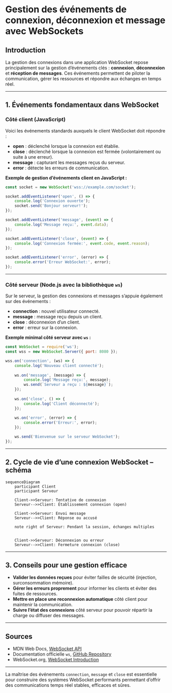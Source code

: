 # Gestion des événements de connexion, déconnexion et message avec WebSockets

## Introduction

La gestion des connexions dans une application WebSocket repose principalement sur la gestion d’événements clés : **connexion**, **déconnexion** et **réception de messages**. Ces événements permettent de piloter la communication, gérer les ressources et répondre aux échanges en temps réel.

---

## 1. Événements fondamentaux dans WebSocket

### Côté client (JavaScript)

Voici les événements standards auxquels le client WebSocket doit répondre :

- **open** : déclenché lorsque la connexion est établie.
- **close** : déclenché lorsque la connexion est fermée (volontairement ou suite à une erreur).
- **message** : capturant les messages reçus du serveur.
- **error** : détecte les erreurs de communication.

**Exemple de gestion d’événements client en JavaScript :**

```javascript
const socket = new WebSocket('wss://example.com/socket');

socket.addEventListener('open', () => {
    console.log('Connexion ouverte');
    socket.send('Bonjour serveur!');
});

socket.addEventListener('message', (event) => {
    console.log('Message reçu:', event.data);
});

socket.addEventListener('close', (event) => {
    console.log('Connexion fermée:', event.code, event.reason);
});

socket.addEventListener('error', (error) => {
    console.error('Erreur WebSocket:', error);
});
```

---

### Côté serveur (Node.js avec la bibliothèque `ws`)

Sur le serveur, la gestion des connexions et messages s’appuie également sur des événements :

- **connection** : nouvel utilisateur connecté.
- **message** : message reçu depuis un client.
- **close** : déconnexion d’un client.
- **error** : erreur sur la connexion.

**Exemple minimal côté serveur avec `ws` :**

```javascript
const WebSocket = require('ws');
const wss = new WebSocket.Server({ port: 8080 });

wss.on('connection', (ws) => {
    console.log('Nouveau client connecté');
    
    ws.on('message', (message) => {
        console.log('Message reçu:', message);
        ws.send(`Serveur a reçu : ${message}`);
    });
    
    ws.on('close', () => {
        console.log('Client déconnecté');
    });
    
    ws.on('error', (error) => {
        console.error('Erreur:', error);
    });

    ws.send('Bienvenue sur le serveur WebSocket');
});
```

---

## 2. Cycle de vie d’une connexion WebSocket – schéma

```mermaid
sequenceDiagram
    participant Client
    participant Serveur

    Client->>Serveur: Tentative de connexion
    Serveur-->>Client: Établissement connexion (open)
    
    Client->>Serveur: Envoi message
    Serveur-->>Client: Réponse ou accusé
    
    note right of Serveur: Pendant la session, échanges multiples
    

    Client->>Serveur: Déconnexion ou erreur
    Serveur-->>Client: Fermeture connexion (close)
```

---

## 3. Conseils pour une gestion efficace

- **Valider les données reçues** pour éviter failles de sécurité (injection, surconsommation mémoire).
- **Gérer les erreurs proprement** pour informer les clients et éviter des fuites de ressources.
- **Mettre en place une reconnexion automatique** côté client pour maintenir la communication.
- **Suivre l’état des connexions** côté serveur pour pouvoir répartir la charge ou diffuser des messages.

---

## Sources

- MDN Web Docs, [WebSocket API](https://developer.mozilla.org/en-US/docs/Web/API/WebSocket)  
- Documentation officielle `ws`, [GitHub Repository](https://github.com/websockets/ws)  
- WebSocket.org, [WebSocket Introduction](https://www.websocket.org/aboutwebsocket.html)  

---

La maîtrise des événements `connection`, `message` et `close` est essentielle pour construire des systèmes WebSocket performants permettant d’offrir des communications temps réel stables, efficaces et sûres.